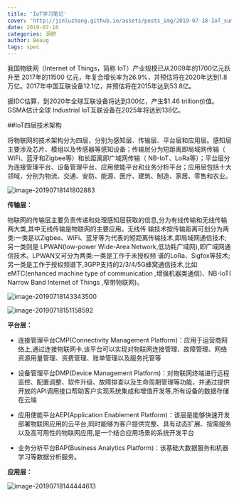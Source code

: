 ```yaml
---
title: 'IoT学习笔记'
cover: 'http://jinluzhang.github.io/assets/posts_img/2019-07-18-IoT_summary/image-20190718144444613.png'
date: 2019-07-18
categories: 调研
author: Beaug
tags: spec
---
```




我国物联网（Internet of Things，简称 IoT）产业规模已从2009年的1700亿元跃升至 2017年的11500 亿元，年复合增长率为26.9%，并预估将在2020年达到1.8万亿。2017年中国互联设备12.1亿，并预估将在2015年达到53.8亿。

据IDC估算，到2020年全球互联设备将达到300亿，产生$1.46 trillion价值。GSMA估计全球 Industrial IoT互联设备在2025年将达到138亿。



##IoT四层技术架构

将物联网的技术架构分为四层，分别为感知层、传输层、平台层和应用层。感知层主要涉及芯片、模组以及传感器等感知设备；传输层分为短距离即局域网传输（ WiFi、蓝牙和Zigbee等）和长距离即广域网传输（ NB-IoT、LoRa等）；平台层分为连接管理平台、设备管理平台、应用使能平台和业务分析平台；应用层包括十大领域，分别为物流、交通、安防、能源、医疗、建筑、制造、家居、零售和农业。

![image-20190718141802883](http://jinluzhang.github.io/assets/posts_img/2019-07-18-IoT_summary/image-20190718141802883.png)

**传输层：**

物联网的传输层主要负责传递和处理感知层获取的信息,分为有线传输和无线传输两大类,其中无线传输是物联网的主要应用。无线传 输技术按传输距离可划分为两类:一类是以Zigbee、WiFi、蓝牙等为代表的短距离传输技术,即局域网通信技术;另一类则是 LPWAN(low-power Wide-Area Network,低功耗广域网),即广域网通信技术。LPWAN又可分为两类:一类是工作于未授权频 谱的LoRa、Sigfox等技术;另一类是工作于授权频谱下,3GPP支持的2/3/4/5G蜂窝通信技术,比如eMTC(enhanced machine type of communication ,增强机器类通信)、NB-IoT( Narrow Band Internet of Things ,窄带物联网)。 

![image-20190718143343500](http://jinluzhang.github.io/assets/posts_img/2019-07-18-IoT_summary/image-20190718143343500.png)

![image-20190718151158592](http://jinluzhang.github.io/assets/posts_img/2019-07-18-IoT_summary/image-20190718151158592.png)

**平台层：**

* 连接管理平台CMP(Connectivity Management Platform)：应用于运营商网络上,通过连接物联网卡,该平台可以实现对物联网连接管理、故障管理、网络资源用量管理、资费管理、账单管理以及服务托管等

* 设备管理平台DMP(Device Management Platform)：对物联网终端进行远程监控、配置调整、软件升级、故障排查以及生命周期管理等功能，并通过提供开放的API调用接口帮助客户实现系统集成和增值开发等,所有设备的数据存储在云端

* 应用使能平台AEP(Application Enablement Platform)：该层是能够快速开发部署物联网应用的云平台,同时能够为客户提供完整、具有动态扩展、按需服务以及高可用性的物联网应用,是一个结合应用场景的系统开发平台

* 业务分析平台BAP(Business Analytics Platform)：该基础大数据服务和机器学习等数据分析服务。

**应用层：**

![image-20190718144444613](http://jinluzhang.github.io/assets/posts_img/2019-07-18-IoT_summary/image-20190718144444613.png)

